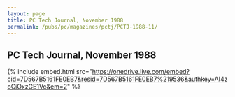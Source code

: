 ```yaml
---
layout: page
title: PC Tech Journal, November 1988
permalink: /pubs/pc/magazines/pctj/PCTJ-1988-11/
---
```


PC Tech Journal, November 1988
------------------------------

{% include embed.html src="https://onedrive.live.com/embed?cid=7D567B5161FE0EB7&resid=7D567B5161FE0EB7%219536&authkey=AI4zoCiOxzGE1Vc&em=2" %}
